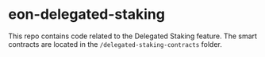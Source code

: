 # eon-delegated-staking
This repo contains code related to the Delegated Staking feature. The smart contracts are located in the `/delegated-staking-contracts` folder.
